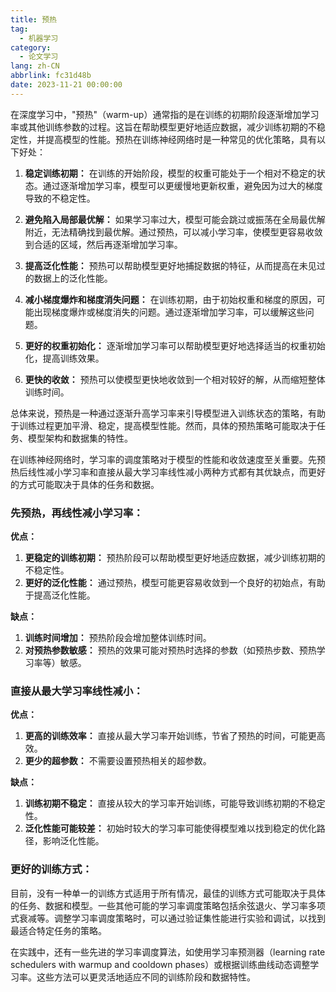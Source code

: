 ```yaml
---
title: 预热
tag:
  - 机器学习
category:
  - 论文学习
lang: zh-CN
abbrlink: fc31d48b
date: 2023-11-21 00:00:00
---
```


在深度学习中，"预热"（warm-up）通常指的是在训练的初期阶段逐渐增加学习率或其他训练参数的过程。这旨在帮助模型更好地适应数据，减少训练初期的不稳定性，并提高模型的性能。预热在训练神经网络时是一种常见的优化策略，具有以下好处：

<!--more-->

1. **稳定训练初期：** 在训练的开始阶段，模型的权重可能处于一个相对不稳定的状态。通过逐渐增加学习率，模型可以更缓慢地更新权重，避免因为过大的梯度导致的不稳定性。

2. **避免陷入局部最优解：** 如果学习率过大，模型可能会跳过或振荡在全局最优解附近，无法精确找到最优解。通过预热，可以减小学习率，使模型更容易收敛到合适的区域，然后再逐渐增加学习率。

3. **提高泛化性能：** 预热可以帮助模型更好地捕捉数据的特征，从而提高在未见过的数据上的泛化性能。

4. **减小梯度爆炸和梯度消失问题：** 在训练初期，由于初始权重和梯度的原因，可能出现梯度爆炸或梯度消失的问题。通过逐渐增加学习率，可以缓解这些问题。

5. **更好的权重初始化：** 逐渐增加学习率可以帮助模型更好地选择适当的权重初始化，提高训练效果。

6. **更快的收敛：** 预热可以使模型更快地收敛到一个相对较好的解，从而缩短整体训练时间。

总体来说，预热是一种通过逐渐升高学习率来引导模型进入训练状态的策略，有助于训练过程更加平滑、稳定，提高模型性能。然而，具体的预热策略可能取决于任务、模型架构和数据集的特性。

在训练神经网络时，学习率的调度策略对于模型的性能和收敛速度至关重要。先预热后线性减小学习率和直接从最大学习率线性减小两种方式都有其优缺点，而更好的方式可能取决于具体的任务和数据。

### 先预热，再线性减小学习率：

**优点：**
1. **更稳定的训练初期：** 预热阶段可以帮助模型更好地适应数据，减少训练初期的不稳定性。
2. **更好的泛化性能：** 通过预热，模型可能更容易收敛到一个良好的初始点，有助于提高泛化性能。

**缺点：**
1. **训练时间增加：** 预热阶段会增加整体训练时间。
2. **对预热参数敏感：** 预热的效果可能对预热时选择的参数（如预热步数、预热学习率等）敏感。

### 直接从最大学习率线性减小：

**优点：**
1. **更高的训练效率：** 直接从最大学习率开始训练，节省了预热的时间，可能更高效。
2. **更少的超参数：** 不需要设置预热相关的超参数。

**缺点：**
1. **训练初期不稳定：** 直接从较大的学习率开始训练，可能导致训练初期的不稳定性。
2. **泛化性能可能较差：** 初始时较大的学习率可能使得模型难以找到稳定的优化路径，影响泛化性能。

### 更好的训练方式：

目前，没有一种单一的训练方式适用于所有情况，最佳的训练方式可能取决于具体的任务、数据和模型。一些其他可能的学习率调度策略包括余弦退火、学习率多项式衰减等。调整学习率调度策略时，可以通过验证集性能进行实验和调试，以找到最适合特定任务的策略。

在实践中，还有一些先进的学习率调度算法，如使用学习率预测器（learning rate schedulers with warmup and cooldown phases）或根据训练曲线动态调整学习率。这些方法可以更灵活地适应不同的训练阶段和数据特性。